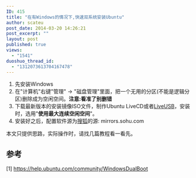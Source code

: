 ```yaml
---
ID: 415
title: "在有Windows的情况下,快速双系统安装Ubuntu"
author: scateu
post_date: 2014-03-20 14:26:21
post_excerpt: ""
layout: post
published: true
views:
  - "1541"
duoshuo_thread_id:
  - "1312073613704167478"
---
```

<ol>
	<li>先安装Windows</li>
	<li>在"计算机"右键"管理" -&gt; "磁盘管理"里面，把一个无用的分区(不能是逻辑分区)删除成为空闲空间。<strong>注意:看准了别删错</strong></li>
	<li>下载最新版本的安装镜像ISO文件，制作Ubuntu LiveCD或者<a href="http://lovely1450408.blog.163.com/blog/static/91235900201252534745172/">LiveUSB</a>，安装时，选用"<strong>使用最大连续空闲空间</strong>"。</li>
	<li>安装好之后，配置软件源为<a href="http://www.linuxidc.com/Linux/2012-07/65762.htm">搜狐</a>的源: mirrors.sohu.com</li>
</ol>
本文只提供思路，实际操作时，请找几篇教程看一看先。
<h2>参考</h2>
[1] <a href="https://help.ubuntu.com/community/WindowsDualBoot">https://help.ubuntu.com/community/WindowsDualBoot</a>

&nbsp;
